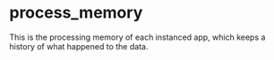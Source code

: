 # process_memory
This is the processing memory of each instanced app, which keeps a history of what happened to the data.
